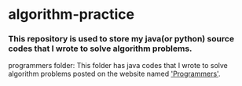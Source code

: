 # algorithm-practice  
### This repository is used to store my java(or python) source codes that I wrote to solve algorithm problems.
programmers folder: This folder has java codes that I wrote to solve algorithm problems posted on the website named ['Programmers'](https://programmers.co.kr/learn/challenges).
